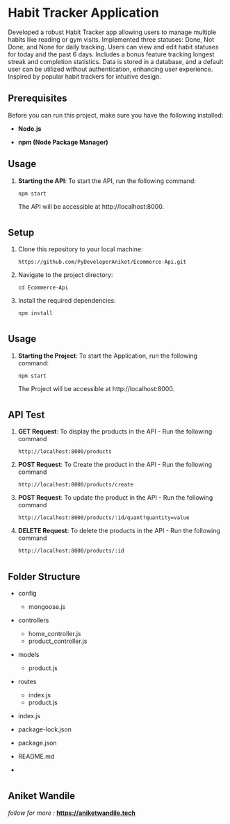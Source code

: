 # Habit Tracker Application

Developed a robust Habit Tracker app allowing users to manage multiple habits like reading or gym visits. Implemented three statuses: Done, Not Done, and None for daily tracking. Users can view and edit habit statuses for today and the past 6 days. Includes a bonus feature tracking longest streak and completion statistics. Data is stored in a database, and a default user can be utilized without authentication, enhancing user experience. Inspired by popular habit trackers for intuitive design.


## Prerequisites

Before you can run this project, make sure you have the following installed:

- **Node.js**

- **npm (Node Package Manager)**


## Usage

1. **Starting the API**: To start the API, run the following command:
    ```
    npm start
    ```

    The API will be accessible at http://localhost:8000.
#


## Setup

1. Clone this repository to your local machine:

   ```shell
   https://github.com/PyDeveloperAniket/Ecommerce-Api.git

2. Navigate to the project directory:

   ```shell
   cd Ecommerce-Api

3. Install the required dependencies:

   ```shell
   npm install

#


## Usage

1. **Starting the Project**: To start the Application, run the following command:
    ```
    npm start
    ```

    The Project will be accessible at http://localhost:8000.
#

## API Test

1. **GET Request**: To display the products in the API - Run the following command

   ```shell
   http://localhost:8000/products

2. **POST Request**: To Create the product in the API - Run the following command

   ```shell
   http://localhost:8000/products/create

3. **POST Request**: To update the product in the API - Run the following command

   ```shell
   http://localhost:8000/products/:id/quant?quantity=value

4. **DELETE Request**: To delete the products in the API - Run the following command

   ```shell
   http://localhost:8000/products/:id

#

## Folder Structure

- config
    - mongoose.js

- controllers
    - home_controller.js
    - product_controller.js

- models
    - product.js

- routes
    - index.js
    - product.js

- index.js
- package-lock.json
- package.json
- README.md
- 
#

## Aniket Wandile 

*follow for more :*  **https://aniketwandile.tech**

